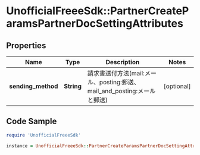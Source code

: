 # UnofficialFreeeSdk::PartnerCreateParamsPartnerDocSettingAttributes

## Properties

Name | Type | Description | Notes
------------ | ------------- | ------------- | -------------
**sending_method** | **String** | 請求書送付方法(mail:メール、posting:郵送、mail_and_posting:メールと郵送) | [optional] 

## Code Sample

```ruby
require 'UnofficialFreeeSdk'

instance = UnofficialFreeeSdk::PartnerCreateParamsPartnerDocSettingAttributes.new(sending_method: posting)
```


